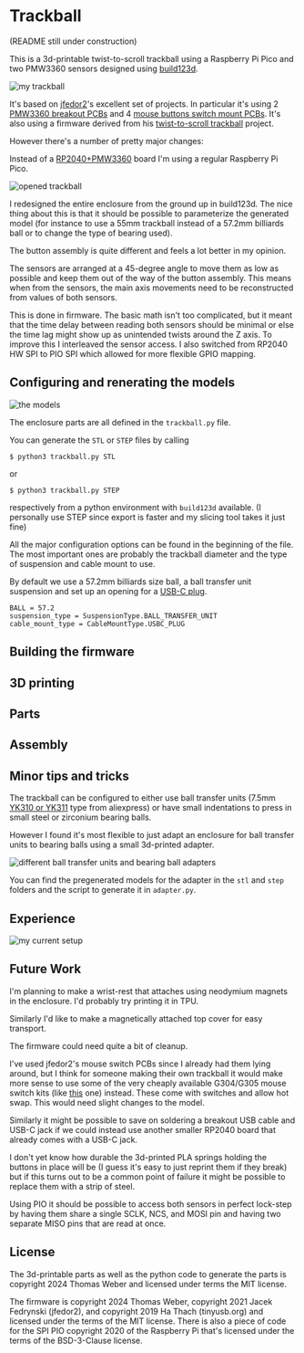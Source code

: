 # Trackball
(README still under construction)

This is a 3d-printable twist-to-scroll trackball using a Raspberry Pi Pico and two PMW3360 sensors designed using [build123d](https://github.com/gumyr/build123d).

![my trackball](img/img1.jpeg)

It's based on [jfedor2](https://github.com/jfedor2)'s excellent set of projects.
In particular it's using 2 [PMW3360 breakout PCBs](https://github.com/jfedor2/pmw3360-breakout) and 4 [mouse buttons switch mount PCBs](https://github.com/jfedor2/mouse-switch-mount-pcb). It's also using a firmware derived from his [twist-to-scroll trackball](https://github.com/jfedor2/twist-to-scroll-trackball) project.

However there's a number of pretty major changes:

Instead of a [RP2040+PMW3360](https://github.com/jfedor2/rp2040-pmw3360) board I'm using a regular Raspberry Pi Pico.

![opened trackball](img/img3.jpeg)

I redesigned the entire enclosure from the ground up in build123d. The nice thing about this is that it should be possible to parameterize the generated model (for instance to use a 55mm trackball instead of a 57.2mm billiards ball or to change the type of bearing used).

The button assembly is quite different and feels a lot better in my opinion.

The sensors are arranged at a 45-degree angle to move them as low as possible and keep them out of the way of the button assembly.
This means when from the sensors, the main axis movements need to be reconstructed from values of both sensors.

This is done in firmware. The basic math isn't too complicated, but it meant that the time delay between reading both sensors should be minimal or else the time lag might show up as unintended twists around the Z axis.
To improve this I interleaved the sensor access. I also switched from RP2040 HW SPI to PIO SPI which allowed for more flexible GPIO mapping.

## Configuring and renerating the models

![the models](img/img2.png)

The enclosure parts are all defined in the `trackball.py` file.

You can generate the `STL` or `STEP` files by calling

```
$ python3 trackball.py STL
```
or
```
$ python3 trackball.py STEP
```
respectively from a python environment with `build123d` available.
(I personally use STEP since export is faster and my slicing tool takes it just fine)

All the major configuration options can be found in the beginning of the file. The most important ones are probably the trackball diameter and the type of suspension and cable mount to use.

By default we use a 57.2mm billiards size ball, a ball transfer unit suspension and set up an opening for a [USB-C plug](https://www.aliexpress.com/item/1005007593502706.html).
```
BALL = 57.2
suspension_type = SuspensionType.BALL_TRANSFER_UNIT
cable_mount_type = CableMountType.USBC_PLUG
```

## Building the firmware

## 3D printing

## Parts

## Assembly

## Minor tips and tricks

The trackball can be configured to either use ball transfer units (7.5mm [YK310 or YK311](https://www.aliexpress.com/item/1005005528750648.html) type from aliexpress) or have small indentations to press in small steel or zirconium bearing balls.

However I found it's most flexible to just adapt an enclosure for ball transfer units to bearing balls using a small 3d-printed adapter.

![different ball transfer units and bearing ball adapters](img/img5.jpeg)

You can find the pregenerated models for the adapter in the `stl` and `step` folders and the script to generate it in `adapter.py`.

## Experience

![my current setup](img/img4.jpeg)

## Future Work

I'm planning to make a wrist-rest that attaches using neodymium magnets in the enclosure. I'd probably try printing it in TPU.

Similarly I'd like to make a magnetically attached top cover for easy transport.

The firmware could need quite a bit of cleanup.

I've used jfedor2's mouse switch PCBs since I already had them lying around, but I think for someone making their own trackball it would make more sense to use some of the very cheaply available G304/G305 mouse switch kits (like [this](https://www.aliexpress.com/item/1005006636817494.html) one) instead. These come with switches and allow hot swap.
This would need slight changes to the model.

Similarly it might be possible to save on soldering a breakout USB cable and USB-C jack if we could instead use another smaller RP2040 board that already comes with a USB-C jack.

I don't yet know how durable the 3d-printed PLA springs holding the buttons in place will be (I guess it's easy to just reprint them if they break) but if this turns out to be a common point of failure it might be possible to replace them with a strip of steel.

Using PIO it should be possible to access both sensors in perfect lock-step by having them share a single SCLK, NCS, and MOSI pin and having two separate MISO pins that are read at once.

## License

The 3d-printable parts as well as the python code to generate the parts is copyright 2024 Thomas Weber and licensed under terms the MIT license.

The firmware is copyright 2024 Thomas Weber, copyright 2021 Jacek Fedrynski (jfedor2), and copyright 2019 Ha Thach (tinyusb.org) and licensed under the terms of the MIT license.
There is also a piece of code for the SPI PIO copyright 2020 of the Raspberry Pi that's licensed under the terms of the BSD-3-Clause license.
